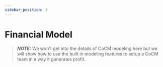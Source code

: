 ```yaml
---
sidebar_position: 3
---
```


# Financial Model

> **_NOTE:_** We won't get into the details of CoCM modeling here but we will show how to use the built in modeling features to setup a CoCM team in a way it generates profit.
